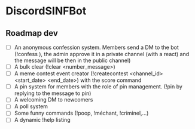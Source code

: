 # DiscordSINFBot

## Roadmap dev
- [ ] An anonymous confession system. Members send a DM to the bot (!confess <message>), the admin approve it in a private channel (with a react) and the message will be then in the public channel) 
- [ ] A bulk clear (!clear <number_message>)
- [ ] A meme contest event creator (!createcontest <channel_id> <emote> <start_date> <end_date>) with the score command
- [ ] A pin system for members with the role of pin management. (!pin by replying to the message to pin) 
- [ ] A welcoming DM to newcomers
- [ ] A poll system
- [ ] Some funny commands (!poop, !méchant, !criminel,...)
- [ ] A dynamic !help listing
